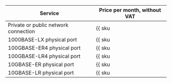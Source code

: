 | Service                                    | Price per month, without VAT |
| ------------------------------------------ | ------------- |
| Private or public network connection       | {{ sku|USD|interconnect.trunk.hosted_connections.v1|string }}      |
| 1000BASE-LX physical port                  | {{ sku|USD|interconnect.trunk.physical_port.1000base_lx.monthly_usage.v1|string }}    |
| 100GBASE-ER4 physical port                 | {{ sku|USD|interconnect.trunk.physical_port.100gbase_er4.monthly_usage.v1|string }}   |
| 100GBASE-LR4 physical port                 | {{ sku|USD|interconnect.trunk.physical_port.100gbase_lr4.monthly_usage.v1|string }}   |
| 10GBASE-ER physical port                   | {{ sku|USD|interconnect.trunk.physical_port.10gbase_er.monthly_usage.v1|string }}    |
| 10GBASE-LR physical port                   | {{ sku|USD|interconnect.trunk.physical_port.10gbase_lr.monthly_usage.v1|string }}    |